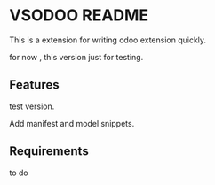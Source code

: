 # VSODOO README

This is a extension for writing odoo extension quickly.

for now , this version just for testing.

## Features

test version.

Add manifest and model snippets.

## Requirements

to do
